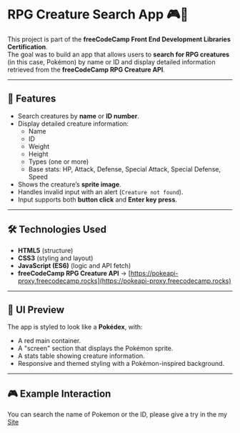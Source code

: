 # RPG Creature Search App 🎮🐉  

This project is part of the **freeCodeCamp Front End Development Libraries Certification**.  
The goal was to build an app that allows users to **search for RPG creatures** (in this case, Pokémon) by name or ID and display detailed information retrieved from the **freeCodeCamp RPG Creature API**.  

---

## 📌 Features  

- Search creatures by **name** or **ID number**.  
- Display detailed creature information:  
  - Name  
  - ID  
  - Weight  
  - Height  
  - Types (one or more)  
  - Base stats: HP, Attack, Defense, Special Attack, Special Defense, Speed  
- Shows the creature’s **sprite image**.  
- Handles invalid input with an alert (`Creature not found`).  
- Input supports both **button click** and **Enter key press**.  

---

## 🛠️ Technologies Used  

- **HTML5** (structure)  
- **CSS3** (styling and layout)  
- **JavaScript (ES6)** (logic and API fetch)  
- **freeCodeCamp RPG Creature API** → [https://pokeapi-proxy.freecodecamp.rocks](https://pokeapi-proxy.freecodecamp.rocks)  

---

## 🎨 UI Preview  

The app is styled to look like a **Pokédex**, with:  
- A red main container.  
- A "screen" section that displays the Pokémon sprite.  
- A stats table showing creature information.  
- Responsive and themed styling with a Pokémon-inspired background.  

---

## 🎮 Example Interaction  
You can search the name of Pokemon or the ID, please give a try in the my [Site](https://1nventors.github.io/Pokedex/)

